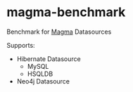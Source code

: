 magma-benchmark
===============

Benchmark for [Magma](https://github.com/obiba/magma) Datasources

Supports:

* Hibernate Datasource
    * MySQL
    * HSQLDB
* Neo4j Datasource

